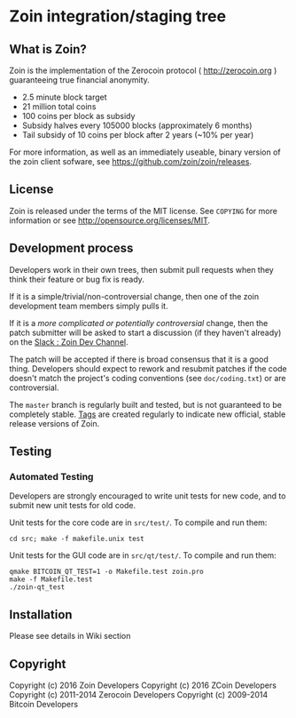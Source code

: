 Zoin integration/staging tree
=============================

What is Zoin?
-------------

Zoin is the implementation of the Zerocoin protocol ( http://zerocoin.org ) guaranteeing true financial anonymity.

 - 2.5 minute block target
 - 21 million total coins
 - 100 coins per block as subsidy
 - Subsidy halves every 105000 blocks (approximately 6 months)
 - Tail subsidy of 10 coins per block after 2 years (~10% per year)

For more information, as well as an immediately useable, binary version of
the zoin client sofware, see https://github.com/zoin/zoin/releases.

License
-------

Zoin is released under the terms of the MIT license. See `COPYING` for more
information or see http://opensource.org/licenses/MIT.

Development process
-------------------

Developers work in their own trees, then submit pull requests when they think
their feature or bug fix is ready.

If it is a simple/trivial/non-controversial change, then one of the zoin
development team members simply pulls it.

If it is a *more complicated or potentially controversial* change, then the patch
submitter will be asked to start a discussion (if they haven't already) on the
[Slack : Zoin Dev Channel](https://zoin.slack.com/messages/dev/).

The patch will be accepted if there is broad consensus that it is a good thing.
Developers should expect to rework and resubmit patches if the code doesn't
match the project's coding conventions (see `doc/coding.txt`) or are
controversial.

The `master` branch is regularly built and tested, but is not guaranteed to be
completely stable. [Tags](https://github.com/zoin/zoin/tags) are created
regularly to indicate new official, stable release versions of Zoin.

Testing
-------

### Automated Testing

Developers are strongly encouraged to write unit tests for new code, and to
submit new unit tests for old code.

Unit tests for the core code are in `src/test/`. To compile and run them:

    cd src; make -f makefile.unix test

Unit tests for the GUI code are in `src/qt/test/`. To compile and run them:

    qmake BITCOIN_QT_TEST=1 -o Makefile.test zoin.pro
    make -f Makefile.test
    ./zoin-qt_test

Installation
------------

Please see details in Wiki section

Copyright
---------

Copyright (c) 2016 Zoin Developers
Copyright (c) 2016 ZCoin Developers
Copyright (c) 2011-2014 Zerocoin Developers
Copyright (c) 2009-2014 Bitcoin Developers
